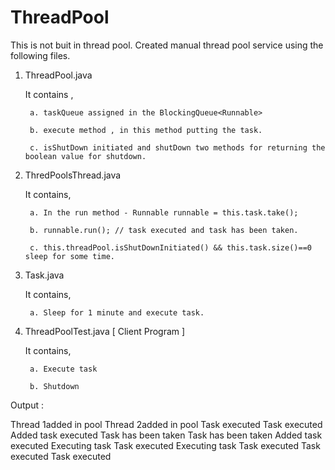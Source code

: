 # ThreadPool
This is not buit in thread pool. Created manual thread pool service using the following files.

1. ThreadPool.java

    It contains , 
    
        a. taskQueue assigned in the BlockingQueue<Runnable>
        
        b. execute method , in this method putting the task.
        
        c. isShutDown initiated and shutDown two methods for returning the boolean value for shutdown.
 
2. ThredPoolsThread.java

    It contains,
    
        a. In the run method - Runnable runnable = this.task.take();
        
        b. runnable.run(); // task executed and task has been taken.
        
        c. this.threadPool.isShutDownInitiated() && this.task.size()==0 sleep for some time.
        
3. Task.java

    It contains,
    
        a. Sleep for 1 minute and execute task.

4. ThreadPoolTest.java [ Client Program ]

    It contains,
    
        a. Execute task 
        
        b. Shutdown
 
 Output : 
 
Thread 1added in pool
Thread 2added in pool
Task executed
Task executed
Added task executed
Task has been taken
Task has been taken
Added task executed
Executing task
Task executed
Executing task
Task executed
Task executed
Task executed
